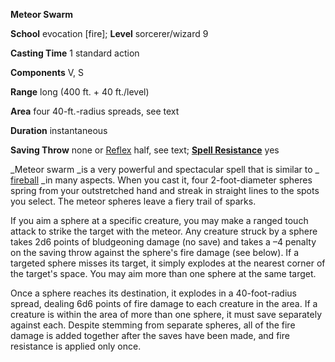  **Meteor Swarm**

**School** evocation [fire]; **Level** sorcerer/wizard 9

**Casting Time** 1 standard action

**Components** V, S

**Range** long (400 ft. + 40 ft./level)

**Area** four 40-ft.-radius spreads, see text

**Duration** instantaneous

**Saving Throw** none or [Reflex](../combat#_reflex) half, see text; **[Spell Resistance](../glossary#_spell-resistance)** yes

_Meteor swarm _is a very powerful and spectacular spell that is similar to _ [fireball](fireball#_fireball) _in many aspects. When you cast it, four 2-foot-diameter spheres spring from your outstretched hand and streak in straight lines to the spots you select. The meteor spheres leave a fiery trail of sparks.

If you aim a sphere at a specific creature, you may make a ranged touch attack to strike the target with the meteor. Any creature struck by a sphere takes 2d6 points of bludgeoning damage (no save) and takes a –4 penalty on the saving throw against the sphere's fire damage (see below). If a targeted sphere misses its target, it simply explodes at the nearest corner of the target's space. You may aim more than one sphere at the same target.

Once a sphere reaches its destination, it explodes in a 40-foot-radius spread, dealing 6d6 points of fire damage to each creature in the area. If a creature is within the area of more than one sphere, it must save separately against each. Despite stemming from separate spheres, all of the fire damage is added together after the saves have been made, and fire resistance is applied only once.


